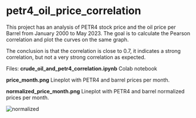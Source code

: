 # petr4_oil_price_correlation
This project has an analysis of PETR4 stock price and the oil price per Barrel from January 2000 to May 2023. The goal is to calculate the Pearson correlation and plot the curves on the same graph.

The conclusion is that the correlation is close to 0.7, it indicates a strong correlation, but not a very strong correlation as expected.

Files:
**crude_oil_and_petr4_correlation.ipynb**
Colab  notebook 

**price_month.png**
Lineplot with PETR4 and barrel prices per month.

**normalized_price_month.png**
Lineplot with PETR4 and barrel normalized prices per month.


![normalized](normalized_price_monht.PNG)



